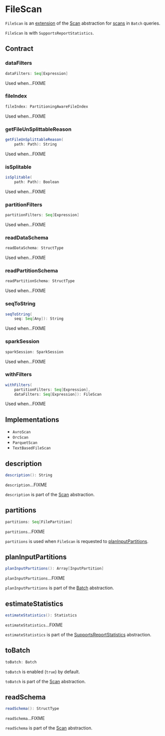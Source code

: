 # FileScan

`FileScan` is an [extension](#contract) of the [Scan](connector/Scan.md) abstraction for [scans](#implementations) in `Batch` queries.

`FileScan` is with `SupportsReportStatistics`.

## Contract

### <span id="dataFilters"> dataFilters

```scala
dataFilters: Seq[Expression]
```

Used when...FIXME

### <span id="fileIndex"> fileIndex

```scala
fileIndex: PartitioningAwareFileIndex
```

Used when...FIXME

### <span id="getFileUnSplittableReason"> getFileUnSplittableReason

```scala
getFileUnSplittableReason(
    path: Path): String
```

Used when...FIXME

### <span id="isSplitable"> isSplitable

```scala
isSplitable(
    path: Path): Boolean
```

Used when...FIXME

### <span id="partitionFilters"> partitionFilters

```scala
partitionFilters: Seq[Expression]
```

Used when...FIXME

### <span id="readDataSchema"> readDataSchema

```scala
readDataSchema: StructType
```

Used when...FIXME

### <span id="readPartitionSchema"> readPartitionSchema

```scala
readPartitionSchema: StructType
```

Used when...FIXME

### <span id="seqToString"> seqToString

```scala
seqToString(
    seq: Seq[Any]): String
```

Used when...FIXME

### <span id="sparkSession"> sparkSession

```scala
sparkSession: SparkSession
```

Used when...FIXME

### <span id="withFilters"> withFilters

```scala
withFilters(
    partitionFilters: Seq[Expression],
    dataFilters: Seq[Expression]): FileScan
```

Used when...FIXME

## Implementations

* `AvroScan`
* `OrcScan`
* `ParquetScan`
* `TextBasedFileScan`

## <span id="description"> description

```scala
description(): String
```

`description`...FIXME

`description` is part of the [Scan](connector/Scan.md#description) abstraction.

## <span id="partitions"> partitions

```scala
partitions: Seq[FilePartition]
```

`partitions`...FIXME

`partitions` is used when `FileScan` is requested to [planInputPartitions](#planInputPartitions).

## <span id="planInputPartitions"> planInputPartitions

```scala
planInputPartitions(): Array[InputPartition]
```

`planInputPartitions`...FIXME

`planInputPartitions` is part of the [Batch](connector/Batch.md#planInputPartitions) abstraction.

## <span id="estimateStatistics"> estimateStatistics

```scala
estimateStatistics(): Statistics
```

`estimateStatistics`...FIXME

`estimateStatistics` is part of the [SupportsReportStatistics](connector/SupportsReportStatistics.md#estimateStatistics) abstraction.

## <span id="toBatch"> toBatch

```scala
toBatch: Batch
```

`toBatch` is enabled (`true`) by default.

`toBatch` is part of the [Scan](connector/Scan.md#toBatch) abstraction.

## <span id="readSchema"> readSchema

```scala
readSchema(): StructType
```

`readSchema`...FIXME

`readSchema` is part of the [Scan](connector/Scan.md#readSchema) abstraction.
